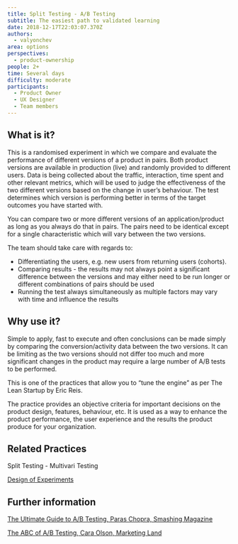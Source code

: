 ```yaml
---
title: Split Testing - A/B Testing
subtitle: The easiest path to validated learning
date: 2018-12-17T22:03:07.370Z
authors:
  - valyonchev
area: options
perspectives:
  - product-ownership
people: 2+
time: Several days
difficulty: moderate
participants:
  - Product Owner
  - UX Designer
  - Team members
---
```

## What is it?

This is a randomised experiment in which we compare and evaluate the performance of different versions of a product in pairs. Both product versions are available in production (live) and randomly provided to different users. Data is being collected about the traffic, interaction, time spent and other relevant metrics, which will be used to judge the effectiveness of the two different versions based on the change in user’s behaviour. The test determines which version is performing better in terms of the target outcomes you have started with.



You can compare two or more different versions of an application/product as long as you always do that in pairs. The pairs need to be identical except for a single characteristic which will vary between the two versions. 



The team should take care with regards to:

* Differentiating the users, e.g. new users from returning users (cohorts). 
* Comparing results - the results may not always point a significant difference between the versions and may either need to be run longer or different combinations of pairs should be used
* Running the test always simultaneously as multiple factors may vary with time and influence the results



## Why use it?

Simple to apply, fast to execute and often conclusions can be made simply by comparing the conversion/activity data between the two versions. It can be limiting as the two versions should not differ too much and more significant changes in the product may require a large number of A/B tests to be performed. 



This is one of the practices that allow you to “tune the engine” as per The Lean Startup by Eric Reis.

The practice provides an objective criteria for important decisions on the product design, features, behaviour, etc. It is used as a way to enhance the product performance, the user experience and the results the product produce for your organization.



## Related Practices

Split Testing - Multivari Testing

[Design of Experiments](https://openpracticelibrary.com/practice/design-of-experiments/)



## Further information

[The Ultimate Guide to A/B Testing, Paras Chopra, Smashing Magazine ](https://www.smashingmagazine.com/2010/06/the-ultimate-guide-to-a-b-testing/)

[The ABC of A/B Testing, Cara Olson, Marketing Land  ](https://marketingland.com/the-abcs-of-ab-testing-42554)
